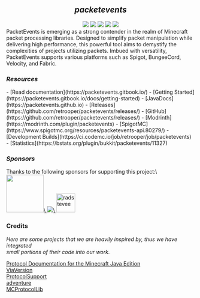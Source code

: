 <!--suppress HtmlDeprecatedAttribute -->
<div align="center">
    <h2><i>packetevents</i></h2>
    <a href="https://github.com/retrooper/packetevents/actions"><img src="https://img.shields.io/github/actions/workflow/status/retrooper/packetevents/build.yml?style=for-the-badge&logo=github"></a>
    <a href="https://discord.gg/DVHxPPxHZc"><img src="https://img.shields.io/discord/721686193061888071?color=5562e9&logo=discord&logoColor=white&style=for-the-badge"></a>
    <img src="https://img.shields.io/github/license/retrooper/packetevents?style=for-the-badge&logo=github">
    <a href="https://bstats.org/plugin/bukkit/MagicSpells/892"><img src="https://img.shields.io/bstats/servers/11327?style=for-the-badge"></a>
    <a href="https://github.com/TheComputerGeek2/MagicSpells/releases"><img src="https://img.shields.io/github/downloads/retrooper/packetevents/total.svg?style=for-the-badge&logo=github"></a>
</div>
PacketEvents is emerging as a strong contender in the realm of Minecraft packet processing libraries. Designed to simplify packet manipulation while delivering high performance, this powerful tool aims to demystify the complexities of projects utilizing packets. Imbued with versatility, PacketEvents supports various platforms such as Spigot, BungeeCord, Velocity, and Fabric.

<h3><i>Resources</i></h3>
- [Read documentation](https://packetevents.gitbook.io/)
    - [Getting Started](https://packetevents.gitbook.io/docs/getting-started)
    - [JavaDocs](https://packetevents.github.io) 
- [Releases](https://github.com/retrooper/packetevents/releases/)
    - [GitHub](https://github.com/retrooper/packetevents/releases/)
    - [Modrinth](https://modrinth.com/plugin/packetevents)
    - [SpigotMC](https://www.spigotmc.org/resources/packetevents-api.80279/)
- [Development Builds](https://ci.codemc.io/job/retrooper/job/packetevents)
- [Statistics](https://bstats.org/plugin/bukkit/packetevents/11327)

<h3><i>Sponsors</i></h3>
Thanks to the following sponsors for supporting this project:\
<a href="https://pebblehost.com"><img src="https://pebblehost.com/src/img/logos/main-old.png" width=100>\
<a href="https://www.ej-technologies.com"><img src="https://www.ej-technologies.com/images/product_banners/jprofiler_small.png">\
<a href="https://github.com/radstevee"><img src="https://github.com/radstevee.png" width="50px" alt="radstevee" /></a>

### Credits
<i>Here are some projects that we are heavily inspired by, thus we have integrated</i>\
<i>small portions of their code into our work.</i>

[Protocol Documentation for the Minecraft Java Edition](https://wiki.vg/Protocol)\
[ViaVersion](https://github.com/ViaVersion/ViaVersion)\
[ProtocolSupport](https://github.com/ProtocolSupport/ProtocolSupport)\
[adventure](https://github.com/KyoriPowered/adventure)\
[MCProtocolLib](https://github.com/GeyserMC/MCProtocolLib/)  
